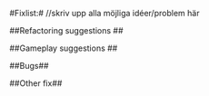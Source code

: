 #Fixlist:#
//skriv upp alla möjliga  idéer/problem  här

##Refactoring suggestions ##



##Gameplay suggestions ##


##Bugs##



##Other fix##

